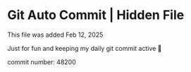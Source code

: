 # Git Auto Commit | Hidden File

This file was added Feb 12, 2025

Just for fun and keeping my daily git commit active 🤪

commit number: 48200
